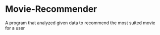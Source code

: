 # Movie-Recommender
A program that analyzed given data to recommend the most suited movie for a user

